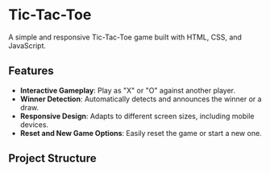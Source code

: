 # Tic-Tac-Toe

A simple and responsive Tic-Tac-Toe game built with HTML, CSS, and JavaScript.

## Features

- **Interactive Gameplay**: Play as "X" or "O" against another player.
- **Winner Detection**: Automatically detects and announces the winner or a draw.
- **Responsive Design**: Adapts to different screen sizes, including mobile devices.
- **Reset and New Game Options**: Easily reset the game or start a new one.

## Project Structure

